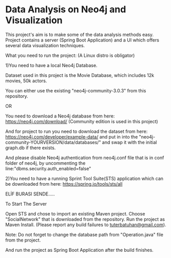 # Data Analysis on Neo4j and Visualization

This project's aim is to make some of the data analysis methods easy. 
Project contains a server (Spring Boot Application) and a UI which offers several data visualization techniques.

What you need to run the project:
(A Linux distro is obligator)

1)You need to have a local Neo4j Database. 

Dataset used in this project is the Movie Database, which includes 12k movies, 50k actors.  

You can either use the existing "neo4j-community-3.0.3" from this repository.

OR

You need to download a Neo4j database from here:
https://neo4j.com/download/
(Community edition is used in this project)

And for project to run you need to download the dataset from here:
https://neo4j.com/developer/example-data/
and put in into the "neo4j-community-YOURVERSION/data/databases/" and swap it with the initial graph.db if there exists.

And please disable Neo4j authentication from neo4j.conf file that is in conf folder of neo4j, by uncommenting the line:"dbms.security.auth_enabled=false"

2)You need to have a running Sprint Tool Suite(STS) application which can be downloaded from here:
https://spring.io/tools/sts/all

ELİF BURASI SENDE.....


To Start The Server

Open STS and chose to import an existing Maven project. Choose "SocialNetwork" that is downloaded from the repository. Run the project as Maven Install. (Please report any build failures to tuterbatuhan@gmail.com).

Note: Do not forget to change the database path from "Operation.java" file from the project.

And run the project as Spring Boot Application after the build finishes.

